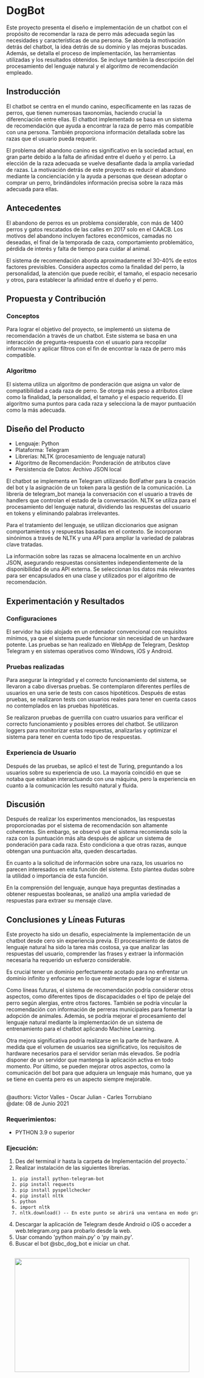 # DogBot
Este proyecto presenta el diseño e implementación de un chatbot con el propósito de recomendar la raza de perro más adecuada según las necesidades y características de una persona. Se aborda la motivación detrás del chatbot, la idea detrás de su dominio y las mejoras buscadas. Además, se detalla el proceso de implementación, las herramientas utilizadas y los resultados obtenidos. Se incluye también la descripción del procesamiento del lenguaje natural y el algoritmo de recomendación empleado.

## Instroducción
El chatbot se centra en el mundo canino, específicamente en las razas de perros, que tienen numerosas taxonomías, haciendo crucial la diferenciación entre ellas. El chatbot implementado se basa en un sistema de recomendación que ayuda a encontrar la raza de perro más compatible con una persona. También proporciona información detallada sobre las razas que el usuario pueda requerir.

El problema del abandono canino es significativo en la sociedad actual, en gran parte debido a la falta de afinidad entre el dueño y el perro. La elección de la raza adecuada se vuelve desafiante dada la amplia variedad de razas. La motivación detrás de este proyecto es reducir el abandono mediante la concienciación y la ayuda a personas que desean adoptar o comprar un perro, brindándoles información precisa sobre la raza más adecuada para ellas.

## Antecedentes
El abandono de perros es un problema considerable, con más de 1400 perros y gatos rescatados de las calles en 2017 solo en el CAACB. Los motivos del abandono incluyen factores económicos, camadas no deseadas, el final de la temporada de caza, comportamiento problemático, pérdida de interés y falta de tiempo para cuidar al animal.

El sistema de recomendación aborda aproximadamente el 30-40% de estos factores previsibles. Considera aspectos como la finalidad del perro, la personalidad, la atención que puede recibir, el tamaño, el espacio necesario y otros, para establecer la afinidad entre el dueño y el perro.

## Propuesta y Contribución
### Conceptos
Para lograr el objetivo del proyecto, se implementó un sistema de recomendación a través de un chatbot. Este sistema se basa en una interacción de pregunta-respuesta con el usuario para recopilar información y aplicar filtros con el fin de encontrar la raza de perro más compatible.
### Algoritmo
El sistema utiliza un algoritmo de ponderación que asigna un valor de compatibilidad a cada raza de perro. Se otorga más peso a atributos clave como la finalidad, la personalidad, el tamaño y el espacio requerido. El algoritmo suma puntos para cada raza y selecciona la de mayor puntuación como la más adecuada.

## Diseño del Producto
- Lenguaje: Python
- Plataforma: Telegram
- Librerías: NLTK (procesamiento de lenguaje natural)
- Algoritmo de Recomendación: Ponderación de atributos clave
- Persistencia de Datos: Archivo JSON local

El chatbot se implementa en Telegram utilizando BotFather para la creación del bot y la asignación de un token para la gestión de la comunicación. La librería de telegram_bot maneja la conversación con el usuario a través de handlers que controlan el estado de la conversación. NLTK se utiliza para el procesamiento del lenguaje natural, dividiendo las respuestas del usuario en tokens y eliminando palabras irrelevantes.

Para el tratamiento del lenguaje, se utilizan diccionarios que asignan comportamientos y respuestas basadas en el contexto. Se incorporan sinónimos a través de NLTK y una API para ampliar la variedad de palabras clave tratadas.

La información sobre las razas se almacena localmente en un archivo JSON, asegurando respuestas consistentes independientemente de la disponibilidad de una API externa. Se seleccionan los datos más relevantes para ser encapsulados en una clase y utilizados por el algoritmo de recomendación.

## Experimentación y Resultados
### Configuraciones
El servidor ha sido alojado en un ordenador convencional con requisitos mínimos, ya que el sistema puede funcionar sin necesidad de un hardware potente. Las pruebas se han realizado en WebApp de Telegram, Desktop Telegram y en sistemas operativos como Windows, iOS y Android.
### Pruebas realizadas
Para asegurar la integridad y el correcto funcionamiento del sistema, se llevaron a cabo diversas pruebas. Se contemplaron diferentes perfiles de usuarios en una serie de tests con casos hipotéticos. Después de estas pruebas, se realizaron tests con usuarios reales para tener en cuenta casos no contemplados en las pruebas hipotéticas.

Se realizaron pruebas de guerrilla con cuatro usuarios para verificar el correcto funcionamiento y posibles errores del chatbot. Se utilizaron loggers para monitorizar estas respuestas, analizarlas y optimizar el sistema para tener en cuenta todo tipo de respuestas.

### Experiencia de Usuario
Después de las pruebas, se aplicó el test de Turing, preguntando a los usuarios sobre su experiencia de uso. La mayoría coincidió en que se notaba que estaban interactuando con una máquina, pero la experiencia en cuanto a la comunicación les resultó natural y fluida.

## Discusión
Después de realizar los experimentos mencionados, las respuestas proporcionadas por el sistema de recomendación son altamente coherentes. Sin embargo, se observó que el sistema recomienda solo la raza con la puntuación más alta después de aplicar un sistema de ponderación para cada raza. Esto condiciona a que otras razas, aunque obtengan una puntuación alta, queden descartadas.

En cuanto a la solicitud de información sobre una raza, los usuarios no parecen interesados en esta función del sistema. Esto plantea dudas sobre la utilidad o importancia de esta función.

En la comprensión del lenguaje, aunque haya preguntas destinadas a obtener respuestas booleanas, se analizó una amplia variedad de respuestas para extraer su mensaje clave.

##  Conclusiones y Líneas Futuras
Este proyecto ha sido un desafío, especialmente la implementación de un chatbot desde cero sin experiencia previa. El procesamiento de datos de lenguaje natural ha sido la tarea más costosa, ya que analizar las respuestas del usuario, comprender las frases y extraer la información necesaria ha requerido un esfuerzo considerable.

Es crucial tener un dominio perfectamente acotado para no enfrentar un dominio infinito y enfocarse en lo que realmente puede lograr el sistema.

Como líneas futuras, el sistema de recomendación podría considerar otros aspectos, como diferentes tipos de discapacidades o el tipo de pelaje del perro según alergias, entre otros factores. También se podría vincular la recomendación con información de perreras municipales para fomentar la adopción de animales. Además, se podría mejorar el procesamiento del lenguaje natural mediante la implementación de un sistema de entrenamiento para el chatbot aplicando Machine Learning.

Otra mejora significativa podría realizarse en la parte de hardware. A medida que el volumen de usuarios sea significativo, los requisitos de hardware necesarios para el servidor serían más elevados. Se podría disponer de un servidor que mantenga la aplicación activa en todo momento. Por último, se pueden mejorar otros aspectos, como la comunicación del bot para que adquiera un lenguaje más humano, que ya se tiene en cuenta pero es un aspecto siempre mejorable.

## 
@authors: Victor Valles - Oscar Julian - Carles Torrubiano  
@date: 08 de Junio 2021

### Requerimientos:
  - PYTHON 3.9 o superior

### Ejecución:
1. Des del terminal ir hasta la carpeta de Implementación del proyecto.´
2. Realizar instalación de las siguientes librerias.
```html
  1. pip install python-telegram-bot
  2. pip install requests
  3. pip install pyspellchecker
  4. pip install nltk
  5. python
  6. import nltk
  7. nltk.download() -- En este punto se abrirá una ventana en modo grafico donde trendremos que marcar "all" y descargarlo en la ruta por defecto.
```
4. Descargar la aplicación de Telegram desde Android o iOS o acceder a web.telegram.org para probarlo desde la web.
5. Usar comando 'python main.py' o 'py main.py'.
6. Buscar el bot @sbc_dog_bot e iniciar un chat.

##
<p align="center">
  <img width="460" height="300" src="https://github.com/oscarjuly23/DogBot/assets/39187459/7148c764-3914-4cbd-952f-9f60fff7f690">
</p>

